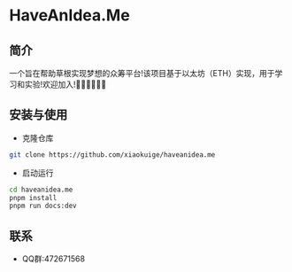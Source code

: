 # HaveAnIdea.Me

## 简介

一个旨在帮助草根实现梦想的众筹平台!该项目基于以太坊（ETH）实现，用于学习和实验!欢迎加入!👏👏👏💐💐💐

## 安装与使用
- 克隆仓库
```bash
git clone https://github.com/xiaokuige/haveanidea.me
```

- 启动运行
```bash
cd haveanidea.me
pnpm install
pnpm run docs:dev
```

## 联系
- QQ群:472671568